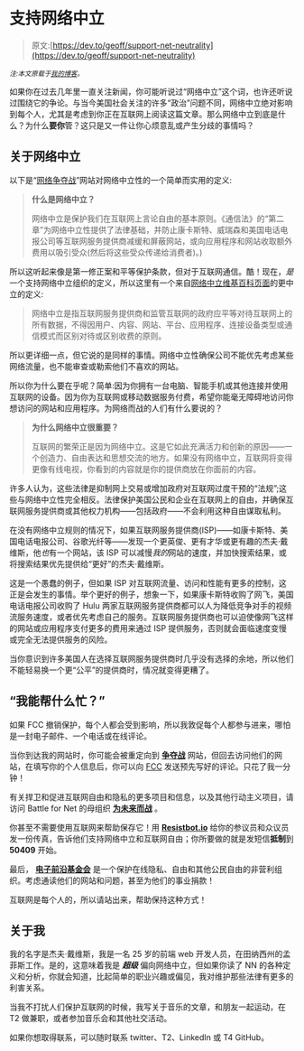 # 支持网络中立

> 原文:[https://dev.to/geoff/support-net-neutrality](https://dev.to/geoff/support-net-neutrality)

<small>*注:本文原载于[我的博客](https://geoffdavis.info/post/net/neutrality/internet/freedom/2017/07/12/support-net-neutrality.html)。*</small>

如果你在过去几年里一直关注新闻，你可能听说过“网络中立”这个词，也许还听说过围绕它的争论。与当今美国社会关注的许多“政治”问题不同，网络中立绝对影响到每个人，尤其是考虑到你正在互联网上阅读这篇文章。那么网络中立到底是什么？为什么**要你**管？这只是又一件让你心烦意乱或产生分歧的事情吗？

## [](#about-net-neutrality)关于网络中立

以下是“[网络争夺战](https://www.battleforthenet.com/july12/)”网站对网络中立性的一个简单而实用的定义:

> **什么是网络中立？**
> 
> 网络中立是保护我们在互联网上言论自由的基本原则。《通信法》的“第二章”为网络中立性提供了法律基础，并防止康卡斯特、威瑞森和美国电话电报公司等互联网服务提供商减缓和屏蔽网站，或向应用程序和网站收取额外费用以吸引受众(然后将这些受众传递给消费者)。)

所以这听起来像是第一修正案和平等保护条款，但对于互联网通信。酷！现在，*是*一个支持网络中立组织的定义，所以这里有一个来自[网络中立维基百科页面](https://en.wikipedia.org/wiki/Net_neutrality)的更中立的定义:

> 网络中立是指互联网服务提供商和监管互联网的政府应平等对待互联网上的所有数据，不得因用户、内容、网站、平台、应用程序、连接设备类型或通信模式而区别对待或区别收费的原则。[<small></small>](https://en.wikipedia.org/wiki/Net_neutrality#cite_note-NYT-20170330-1)

所以更详细一点，但它说的是同样的事情。网络中立性确保公司不能优先考虑某些网络流量，也不能审查或勒索他们不喜欢的网站。

所以你为什么要在乎呢？简单:因为你拥有一台电脑、智能手机或其他连接并使用互联网的设备。因为你为互联网或移动数据服务付费，希望你能毫无障碍地访问你想访问的网站和应用程序。为网络而战的人们有什么要说的？

> **为什么网络中立很重要？**
> 
> 互联网的繁荣正是因为网络中立。这是它如此充满活力和创新的原因——一个创造力、自由表达和思想交流的地方。如果没有网络中立，互联网将变得更像有线电视，你看到的内容就是你的提供商放在你面前的内容。

许多人认为，这些法律是抑制网上交易或增加政府对互联网过度干预的“法规”;这些与网络中立性完全相反。法律保护美国公民和企业在互联网上的自由，并确保互联网服务提供商或其他权力机构——包括政府——不会利用这种自由谋取私利。

在没有网络中立规则的情况下，如果互联网服务提供商(ISP)——如康卡斯特、美国电话电报公司、谷歌光纤等——发现一个更英俊、更有才华或更有趣的杰夫·戴维斯，他*也*有一个网站，该 ISP 可以减慢*我的*网站的速度，并加快搜索结果，或将搜索结果优先提供给“更好”的杰夫·戴维斯。

这是一个愚蠢的例子，但如果 ISP 对互联网流量、访问和性能有更多的控制，这正是会发生的事情。举个更好的例子，想象一下，如果康卡斯特收购了网飞，美国电话电报公司收购了 Hulu 两家互联网服务提供商都可以人为降低竞争对手的视频流服务速度，或者优先考虑自己的服务。互联网服务提供商也可以迫使像网飞这样的网站或应用程序支付更多的费用来通过 ISP 提供服务，否则就会面临速度变慢或完全无法提供服务的风险。

当你意识到许多美国人在选择互联网服务提供商时几乎没有选择的余地，所以他们不能轻易换一个更“公平”的提供商时，情况就变得更糟了。

## [](#how-can-i-help)“我能帮什么忙？”

如果 FCC 撤销保护，每个人都会受到影响，所以我敦促每个人都参与进来，哪怕是一封电子邮件、一个电话或在线评论。

当你到达我的网站时，你可能会被重定向到 **[争夺战](https://www.battleforthenet.com/july12/)** 网站，但回去访问他们的网站，在填写你的个人信息后，你可以向 [FCC](https://fcc.gov) 发送预先写好的评论。只花了我一分钟！

有关捍卫和促进互联网自由和隐私的更多项目和信息，以及其他行动主义项目，请访问 Battle for Net 的母组织 **[为未来而战](https://www.fightforthefuture.org/)** 。

你甚至不需要使用互联网来帮助保存它！用 **[Resistbot.io](https://resistbot.io/)** 给你的参议员和众议员发一份传真，告诉他们支持网络中立和互联网自由；你所要做的就是发短信**抵制**到 **50409** 开始。

最后， **[电子前沿基金会](https://www.eff.org)** 是一个保护在线隐私、自由和其他公民自由的非营利组织。考虑通读他们的网站和问题，甚至为他们的事业捐款！

互联网是每个人的，所以请站出来，帮助保持这种方式！

## [](#about-me)关于我

我的名字是杰夫·戴维斯，我是一名 25 岁的前端 web 开发人员，在田纳西州的孟菲斯工作。是的，这意味着我是 ***超级*** 偏向网络中立，但如果你读了 NN 的各种定义和分析，你就会知道，比起简单的职业兴趣或偏见，我对维护那些法律有更多的利害关系。

当我不打扰人们保护互联网的时候，我写关于音乐的文章，和朋友一起运动，在 T2 做兼职，或者参加音乐会和其他社交活动。

如果你想取得联系，可以随时联系 twitter、T2、LinkedIn 或 T4 GitHub。